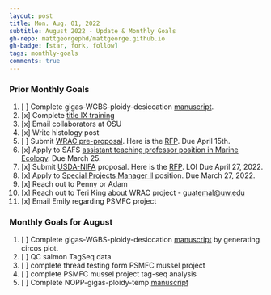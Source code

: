 ```yaml
---
layout: post
title: Mon. Aug. 01, 2022
subtitle: August 2022 - Update & Monthly Goals
gh-repo: mattgeorgephd/mattgeorge.github.io
gh-badge: [star, fork, follow]
tags: monthly-goals
comments: true
---
```


### Prior Monthly Goals
1. [ ] Complete gigas-WGBS-ploidy-desiccation [manuscript](https://docs.google.com/document/d/17mcGDI-TWmU4vgBXmiXmeofe4qEuFH5inBKBHhG9tzg/edit).
2. [x] Complete [title IX training](https://tixemployee.uw.edu/)
3. [x] Email collaborators at OSU
4. [x] Write histology post
5. [ ] Submit [WRAC pre-proposal](https://docs.google.com/document/d/1MNBthsX97QPuBuzl6ZVTSG8IkTI7papuu8VQPTJCxxE/edit?usp=sharing). Here is the [RFP](http://depts.washington.edu/wracuw/funding/WRAC_Pre-Proposal_FY2023.pdf).  Due April 15th.
6. [x] Apply to SAFS [assistant teaching professor position in Marine Ecology](https://dossier.interfolio.com/deliveries). Due March 25.
7. [x] Submit [USDA-NIFA](https://www.grants.gov/web/grants/search-grants.html?keywords=NIFA) proposal. Here is the [RFP](https://www.dropbox.com/s/a09vlieo6nbeug6/FY22-AFRI-SAS-RFA-508.pdf?dl=0). LOI Due April 27, 2022.
8. [x] Apply to [Special Projects Manager II](https://www.governmentjobs.com/careers/kingcounty/jobs/3467207/special-projects-manager-ii-term-limited) position. Due March 27, 2022.
9.  [x] Reach out to Penny or Adam
10. [x] Reach out to Teri King about WRAC project - guatemal@uw.edu
11. [x] Email Emily regarding PSMFC project

### Monthly Goals for August
1. [ ] Complete gigas-WGBS-ploidy-desiccation [manuscript](https://docs.google.com/document/d/17mcGDI-TWmU4vgBXmiXmeofe4qEuFH5inBKBHhG9tzg/edit) by generating circos plot.
2. [ ] QC salmon TagSeq data
3. [ ] complete thread testing form PSMFC mussel project
4. [ ] complete PSMFC mussel project tag-seq analysis
5. [ ] Complete NOPP-gigas-ploidy-temp [manuscript](https://docs.google.com/document/d/1XM3lNTzLySROcJbUl2UZN-uC9SWQNTkhkTfVNU8qeDs/edit?usp=sharing)
